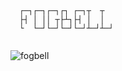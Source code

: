 ```


  ┌─┐┌─┐┌─┐┌┐ ┌─┐┬  ┬
  ├┤ │ ││ ┬├┴┐├┤ │  │
  └  └─┘└─┘└─┘└─┘┴─┘┴─┘


```

![fogbell](https://github.com/jaredgorski/fogbell.vim/raw/master/.media/fogbell.png)
